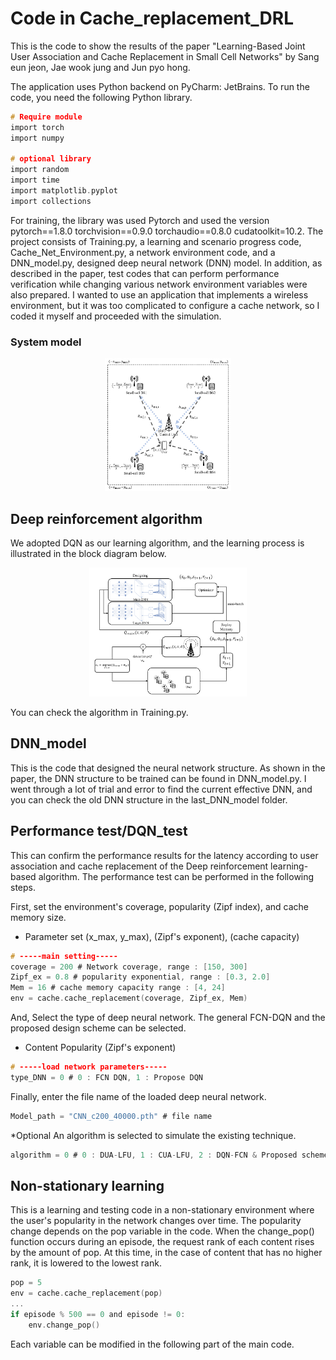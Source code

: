 # Code in Cache_replacement_DRL
This is the code to show the results of the paper "Learning-Based Joint User Association and Cache Replacement in Small Cell Networks" by Sang eun jeon, Jae wook jung and Jun pyo hong.

The application uses Python backend on PyCharm: JetBrains. To run the code, you need the following Python library.
```c
# Require module
import torch
import numpy

# optional library
import random
import time
import matplotlib.pyplot
import collections
```

For training, the library was used Pytorch and used the version pytorch==1.8.0 torchvision==0.9.0 torchaudio==0.8.0 cudatoolkit=10.2. The project consists of Training.py, a learning and scenario progress code, Cache_Net_Environment.py, a network environment code, and a DNN_model.py, designed deep neural network (DNN) model. In addition, as described in the paper, test codes that can perform performance verification while changing various network environment variables were also prepared. I wanted to use an application that implements a wireless environment, but it was too complicated to configure a cache network, so I coded it myself and proceeded with the simulation.

### System model
<p align="center"><img src="./figure/System_model.png" width="40%" height="40%"/></p>

## Deep reinforcement algorithm

We adopted DQN as our learning algorithm, and the learning process is illustrated in the block diagram below.
<p align="center"><img src="./figure/Block_diagram.png" width="50%" height="50%"/></p>
You can check the algorithm in Training.py.

## DNN_model
This is the code that designed the neural network structure. As shown in the paper, the DNN structure to be trained can be found in DNN_model.py. I went through a lot of trial and error to find the current effective DNN, and you can check the old DNN structure in the last_DNN_model folder.

## Performance test/DQN_test
This can confirm the performance results for the latency according to user association and cache replacement of the Deep reinforcement learning-based algorithm. The performance test can be performed in the following steps. 

First, set the environment's coverage, popularity (Zipf index), and cache memory size.
* Parameter set (x_max, y_max), (Zipf's exponent), (cache capacity)
```c
# -----main setting-----
coverage = 200 # Network coverage, range : [150, 300]
Zipf_ex = 0.8 # popularity exponential, range : [0.3, 2.0]
Mem = 16 # cache memory capacity range : [4, 24]
env = cache.cache_replacement(coverage, Zipf_ex, Mem)
```
And, Select the type of deep neural network. The general FCN-DQN and the proposed design scheme can be selected.
* Content Popularity (Zipf's exponent)
```c
# -----load network parameters-----
type_DNN = 0 # 0 : FCN DQN, 1 : Propose DQN
```
Finally, enter the file name of the loaded deep neural network.
```c
Model_path = "CNN_c200_40000.pth" # file name
```
*Optional
An algorithm is selected to simulate the existing technique.
```c
algorithm = 0 # 0 : DUA-LFU, 1 : CUA-LFU, 2 : DQN-FCN & Proposed scheme
```

## Non-stationary learning 
This is a learning and testing code in a non-stationary environment where the user's popularity in the network changes over time. The popularity change depends on the pop variable in the code. When the change_pop() function occurs during an episode, the request rank of each content rises by the amount of pop. At this time, in the case of content that has no higher rank, it is lowered to the lowest rank.
```c
pop = 5
env = cache.cache_replacement(pop)
...
if episode % 500 == 0 and episode != 0:
    env.change_pop()
```
Each variable can be modified in the following part of the main code.
